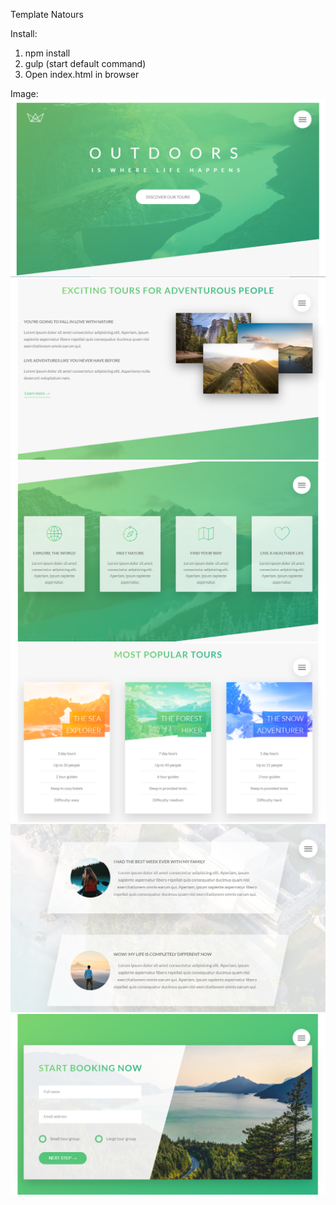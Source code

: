 Template Natours

Install:
1) npm install
2) gulp (start default command)
3) Open index.html in browser

Image:
![Image alt](https://github.com/kozar1994/natours/raw/master/Screenshot_1.png)
![Image alt](https://github.com/kozar1994/natours/raw/master/Screenshot_2.png)
![Image alt](https://github.com/kozar1994/natours/raw/master/Screenshot_3.png)
![Image alt](https://github.com/kozar1994/natours/raw/master/Screenshot_4.png)
![Image alt](https://github.com/kozar1994/natours/raw/master/Screenshot_5.png)
![Image alt](https://github.com/kozar1994/natours/raw/master/Screenshot_6.png)
